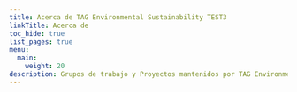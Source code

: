 ```yaml
---
title: Acerca de TAG Environmental Sustainability TEST3
linkTitle: Acerca de
toc_hide: true
list_pages: true
menu:
  main:
    weight: 20
description: Grupos de trabajo y Proyectos mantenidos por TAG Environmental Sustainability
---
```

